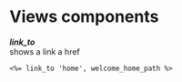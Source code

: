 # Views components

***link_to*** <br>
shows a link a href
```
<%= link_to 'home', welcome_home_path %>
````
